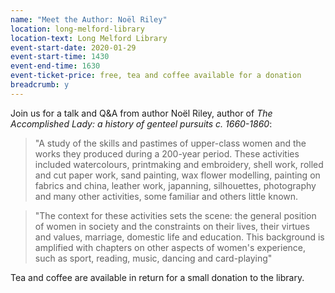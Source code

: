 ```yaml
---
name: "Meet the Author: Noël Riley"
location: long-melford-library
location-text: Long Melford Library
event-start-date: 2020-01-29
event-start-time: 1430
event-end-time: 1630
event-ticket-price: free, tea and coffee available for a donation
breadcrumb: y
---
```


Join us for a talk and Q&A from author Noël Riley, author of <cite>The Accomplished Lady: a history of genteel pursuits c. 1660-1860</cite>:

> "A study of the skills and pastimes of upper-class women and the works they produced during a 200-year period. These activities included watercolours, printmaking and embroidery, shell work, rolled and cut paper work, sand painting, wax flower modelling, painting on fabrics and china, leather work, japanning, silhouettes, photography and many other activities, some familiar and others little known.

> "The context for these activities sets the scene: the general position of women in society and the constraints on their lives, their virtues and values, marriage, domestic life and education. This background is amplified with chapters on other aspects of women's experience, such as sport, reading, music, dancing and card-playing"

Tea and coffee are available in return for a small donation to the library.
